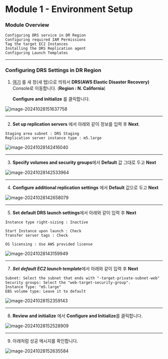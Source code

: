 # Module 1 - Environment Setup

### Module Overview

```
Configuring DRS service in DR Region
Configuring required IAM Permissions
Tag the target EC2 Instances
Installing the DRS Replication agent
Configuring Launch Templates
```



---

### Configuring DRS Settings in DR Region



1. [여기](https://us-west-1.console.aws.amazon.com/drs/home?region=us-west-1#/welcome) 를 새 창(새 탭)으로 띄워서 **DRS(AWS Elastic Disaster Recovery)** Console로 이동합니다. (**Region : N. California**)

   **Configure and initialize** 를 클릭합니다.

![image-20241028151637758](images/image-20241028151637758.png)



---

2. **Set up replication servers** 에서 아래와  같이 정보를 입력 후 **Next**.

```
Staging area subnet : DRS Staging
Replication server instance type : m5.large
```



![image-20241028142416040](images/image-20241028142416040.png)



---

3. **Specify volumes and security groups**에서 **Default** 값 그대로 두고 **Next**

![image-20241028142533964](images/image-20241028142533964.png)



---

4. **Configure additional replication settings** 에서 **Default** 값으로 두고 **Next**

![image-20241028142658079](images/image-20241028142658079.png)



---

5. **Set default DRS launch settings**에서 아래와 같이 입력 후 **Next**

```
Instance type right-sizing : Inactive

Start Instance upon launch : Check
Transfer server tags : Check

OS licensing : Use AWS provided license
```



![image-20241028143159949](images/image-20241028143159949.png)



---

7. ***Set default EC2 launch template***에서 아래와 같이 입력 후 **Next**

```
Subnet: Select the subnet that ends with "-target-private-subnet-web"
Security groups: Select the "web-target-security-group".
Instance Type: "m5.large"
EBS volume type: Leave it to default
```

![image-20241028152359143](images/image-20241028152359143.png)



---

8. **Review and initialize** 에서 **Configure and Initialize**를 클릭합니다.

![image-20241028152528909](images/image-20241028152528909.png)



---

9. 아래처럼 성공 메시지를 확인합니다.

![image-20241028152635584](images/image-20241028152635584.png)













